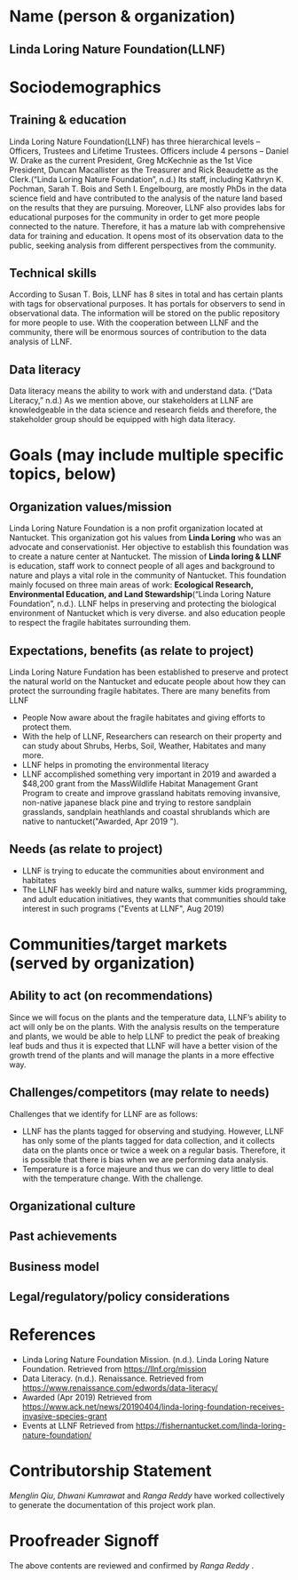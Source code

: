 # Name (person & organization) 
## Linda Loring Nature Foundation(LLNF)

# Sociodemographics
## Training & education
Linda Loring Nature Foundation(LLNF) has three hierarchical levels – Officers, Trustees and Lifetime Trustees. Officers include 4 persons – Daniel W. Drake as the current President, Greg McKechnie as the 1st Vice President, Duncan Macallister as the Treasurer and Rick Beaudette as the Clerk.(“Linda Loring Nature Foundation”, n.d.)  Its staff, including Kathryn K. Pochman, Sarah T. Bois and Seth I. Engelbourg, are mostly PhDs in the data science field and have contributed to the analysis of the nature land based on the results that they are pursuing. Moreover, LLNF also provides labs for educational purposes for the community in order to get more people connected to the nature. Therefore, it has a mature lab with comprehensive data for training and education. It opens most of its observation data to the public, seeking analysis from different perspectives from the community. 
## Technical skills
According to Susan T. Bois, LLNF has 8 sites in total and has certain plants with tags for observational purposes. It has portals for observers to send in observational data. The information will be stored on the public repository for more people to use. With the cooperation between LLNF and the community, there will be enormous sources of contribution to the data analysis of LLNF. 
## Data literacy
Data literacy means the ability to work with and understand data. (“Data Literacy,” n.d.) As we mention above, our stakeholders at LLNF are knowledgeable in the data science and research fields and therefore, the stakeholder group should be equipped with high data literacy.
# Goals (may include multiple specific topics, below)
## Organization values/mission
Linda Loring Nature Foundation is a non profit organization located at Nantucket. This organization got his values from **Linda Loring** who was an advocate and conservationist. Her objective to establish this foundation was to create a nature center at Nantucket.
The mission of **Linda loring & LLNF** is education, staff work to connect people of all ages and background to nature and plays a vital role in the community of Nantucket. This foundation mainly focused on three main areas of work: **Ecological Research, Environmental Education, and Land Stewardship**(“Linda Loring Nature Foundation”, n.d.). LLNF helps in preserving and protecting the biological environment of Nantucket which is very diverse.
 and also education people to respect the fragile habitates surrounding them.
## Expectations, benefits (as relate to project)
Linda Loring Nature Fundation has been established to preserve and protect the natural world on the Nantucket and educate people about how they can protect the surrounding fragile habitates.
There are many benefits from LLNF
* People Now aware about the fragile habitates and giving efforts to protect them.
* With the help of LLNF, Researchers can research on their property and can study about Shrubs, Herbs, Soil, Weather, Habitates and many more.
* LLNF helps in promoting the environmental literacy
* LLNF accomplished something very important in 2019 and awarded a $48,200 grant from the MassWildlife Habitat Management Grant Program  to create and improve grassland habitats removing invansive, non-native japanese black pine and trying to restore sandplain grasslands, sandplain heathlands and coastal shrublands which are native to nantucket("Awarded, Apr 2019 ").
## Needs (as relate to project)
* LLNF is trying to educate the communities about environment and habitates
* The LLNF has weekly bird and nature walks, summer kids programming, and adult education initiatives, they wants that communities should take interest in such programs ("Events at LLNF", Aug 2019)

# Communities/target markets (served by organization)

## Ability to act (on recommendations)
Since we will focus on the plants and the temperature data, LLNF’s ability to act will only be on the plants. With the analysis results on the temperature and plants, we would be able to help LLNF to predict the peak of breaking leaf buds and thus it is expected that LLNF will have a better vision of the growth trend of the plants and will manage the plants in a more effective way. 
## Challenges/competitors (may relate to needs)
Challenges that we identify for LLNF are as follows:
* LLNF has the plants tagged for observing and studying. However, LLNF has only some of the plants tagged for data collection, and it collects data on the plants once or twice a week on a regular basis. Therefore, it is possible that there is bias when we are performing data analysis.
* Temperature is a force majeure and thus we can do very little to deal with the temperature change. With the challenge.
## Organizational culture
## Past achievements
## Business model
## Legal/regulatory/policy considerations
# References
* Linda Loring Nature Foundation Mission. (n.d.). Linda Loring Nature Foundation. Retrieved from https://llnf.org/mission
* Data Literacy. (n.d.). Renaissance. Retrieved from https://www.renaissance.com/edwords/data-literacy/
* Awarded (Apr 2019) Retrieved from https://www.ack.net/news/20190404/linda-loring-foundation-receives-invasive-species-grant
* Events at LLNF Retrieved from https://fishernantucket.com/linda-loring-nature-foundation/

# Contributorship Statement
_Menglin Qiu_, _Dhwani Kumrawat_ and _Ranga Reddy_ have worked collectively to generate the documentation of this project work plan.

# Proofreader Signoff
The above contents are reviewed and confirmed by _Ranga Reddy_  .
